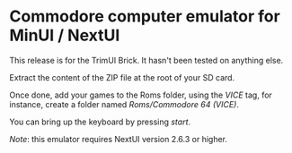 # Commodore computer emulator for MinUI / NextUI

This release is for the TrimUI Brick.
It hasn't been tested on anything else.

Extract the content of the ZIP file at the root of your SD card.

Once done, add your games to the Roms folder, using the *VICE* tag, for instance, create a folder named *Roms/Commodore 64 (VICE)*.

You can bring up the keyboard by pressing *start*.

_Note_: this emulator requires NextUI version 2.6.3 or higher.

